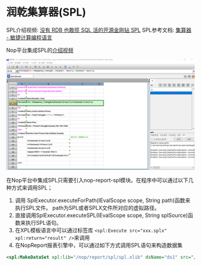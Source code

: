 # 润乾集算器(SPL)

SPL介绍视频: [没有 RDB 也敢揽 SQL 活的开源金刚钻 SPL](https://www.bilibili.com/video/BV18a411m7M5/)
SPL参考文档: [集算器 - 敏捷计算编程语言](http://www.raqsoft.com.cn/p/esproc-spl)

Nop平台集成SPL的[介绍视频](https://www.bilibili.com/video/BV1Km4y1m7y2/)

![](spl.png)

在Nop平台中集成SPL只需要引入nop-report-spl模块。在程序中可以通过以下几种方式来调用SPL；

1. 调用 SplExecutor.executeForPath(IEvalScope scope, String path)函数来执行SPL文件。 path为SPL或者SPLX文件所对应的虚拟路径。
2. 直接调用SplExecutor.executeSPL(IEvalScope scope, String splSource)函数来执行SPL语句。
3. 在XPL模板语言中可以通过标签库 `<spl:Execute src="xxx.splx" xpl:return="result" />`来调用
4. 在NopReport报表引擎中，可以通过如下方式调用SPL语句来构造数据集

```xml
<spl:MakeDataSet xpl:lib="/nop/report/spl/spl.xlib" dsName="ds1" src="/nop/report/demo/spl/test-data.splx" />
```
